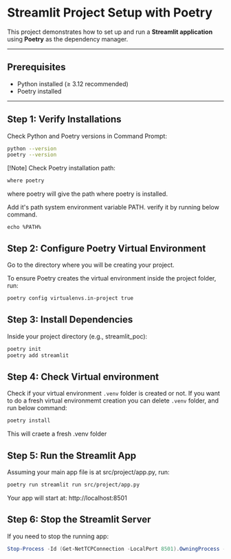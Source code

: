 
# Streamlit Project Setup with Poetry

This project demonstrates how to set up and run a **Streamlit application** using **Poetry** as the dependency manager.

---

## Prerequisites
- Python installed (≥ 3.12 recommended)  
- Poetry installed    

---

## Step 1: Verify Installations

Check Python and Poetry versions in Command Prompt:

```bash
python --version
poetry --version
```

[!Note]
Check Poetry installation path:
```bash
where poetry
```
where poetry will give the path where poetry is installed.

Add it's path system environment variable PATH.
verify it by running below command.
```
echo %PATH%
```
## Step 2: Configure Poetry Virtual Environment
Go to the directory where you will be creating your project.

To ensure Poetry creates the virtual environment inside the project folder, run:
```bash
poetry config virtualenvs.in-project true
```

## Step 3: Install Dependencies

Inside your project directory (e.g., streamlit_poc):
```bash
poetry init
poetry add streamlit
```
## Step 4: Check Virtual environment

Check if your virtual environment ```.venv``` folder is created or not. If you want to do a fresh virtual environmemt creation
you can delete ```.venv``` folder, and run below command:
```bash
poetry install
```
This will craete a fresh .venv folder

## Step 5: Run the Streamlit App

Assuming your main app file is at src/project/app.py, run:
```bash
poetry run streamlit run src/project/app.py
```
Your app will start at:
http://localhost:8501

## Step 6: Stop the Streamlit Server

If you need to stop the running app:
```powershell
Stop-Process -Id (Get-NetTCPConnection -LocalPort 8501).OwningProcess -Force
```